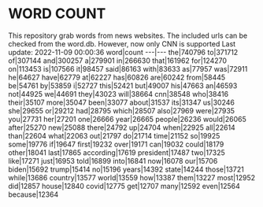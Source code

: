 # WORD COUNT
This repository grab words from news websites. The included urls can be checked from the word.db.
However, now only CNN is supported
Last update: 2022-11-09 00:00:36
word|count
---|---
the|740796
to|371712
of|307144
and|300257
a|279901
in|266630
that|161962
for|124270
on|113453
is|107566
it|98457
said|86163
with|83633
as|77957
was|72911
he|64627
have|62779
at|62227
has|60826
are|60242
from|58445
be|54761
by|53859
i|52727
this|52421
but|49007
his|47663
an|46593
not|44925
we|44691
they|43023
will|38664
cnn|38548
who|38416
their|35107
more|35047
been|33077
about|31537
its|31347
us|30246
she|29655
or|29212
had|28795
which|28507
also|27969
were|27935
you|27731
her|27201
one|26666
year|26665
people|26236
would|26065
after|25270
new|25088
there|24792
up|24704
when|22925
all|22614
than|22604
what|22063
out|21797
do|21714
time|21152
so|19925
some|19776
if|19647
first|19232
over|19171
can|19032
could|18179
other|18041
last|17865
according|17619
president|17487
two|17325
like|17271
just|16953
told|16899
into|16841
now|16078
our|15706
biden|15692
trump|15414
no|15196
years|14392
state|14244
those|13721
while|13686
country|13577
world|13559
how|13387
them|13227
most|12952
did|12857
house|12840
covid|12775
get|12707
many|12592
even|12564
because|12364
